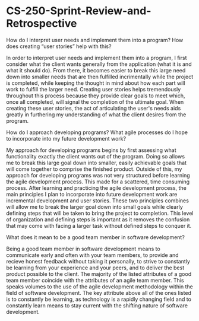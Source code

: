 # CS-250-Sprint-Review-and-Retrospective

How do I interpret user needs and implement them into a program? How does creating “user stories” help with this?

In order to interpret user needs and implement them into a program, I first consider what the client wants generally from the application (what it is and what it should do). From there, it becomes easier to break this large need down into smaller needs that are then fulfilled incrimentally while the project is completed, while keeping the thought in mind about how each part will work to fulfill the larger need. Creating user stories helps tremendously throughout this process because they provide clear goals to meet which, once all completed, will signal the completion of the ultimate goal. When creating these user stories, the act of articulating the user's needs aids greatly in furthering my understanding of what the client desires from the program.

How do I approach developing programs? What agile processes do I hope to incorporate into my future development work?

My approach for developing programs begins by first assessing what functionality exactly the client wants out of the program. Doing so allows me to break this large goal down into smaller, easily achievable goals that will come together to comprise the finished product. Outside of this, my approach for developing programs was not very structured before learning the agile development process. This made for a scattered, time consuming process. After learning and practicing the agile development process, the main principles I plan to incorporate into future development work are incremental development and user stories. These two principles combines will allow me to break the larger goal down into small goals while clearly defining steps that will be taken to bring the project to completion. This level of organization and defining steps is important as it removes the confusion that may come with facing a larger task without defined steps to conquer it.

What does it mean to be a good team member in software development?

Being a good team member in software development means to communicate early and often with your team members, to provide and recieve honest feedback without taking it personally, to strive to constantly be learning from your experience and your peers, and to deliver the best product possible to the client. The majority of the listed attributes of a good team member coincide with the attributes of an agile team member. This speaks volumes to the use of the agile development methodology within the field of software development. The key attribute above all of the ones listed is to constantly be learning, as technology is a rapidly changing field and to constantly learn means to stay current with the shifting nature of software development.
